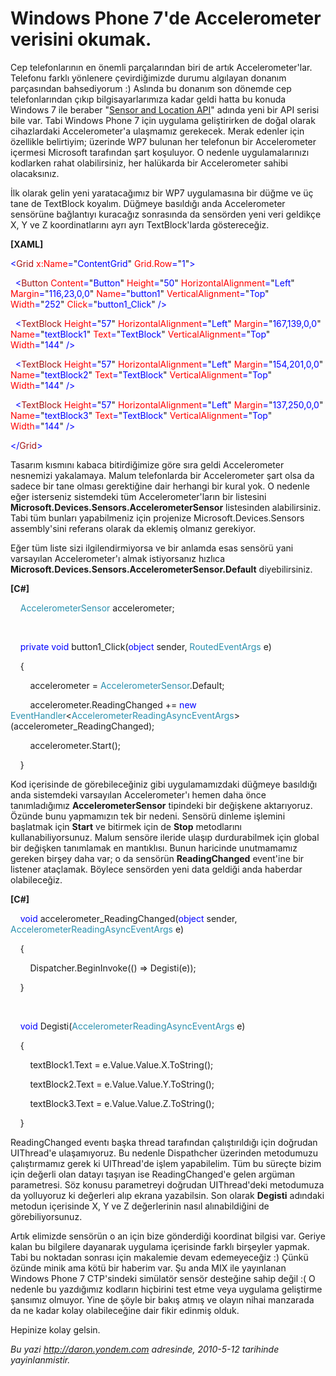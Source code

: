 # Windows Phone 7'de Accelerometer verisini okumak. 

Cep telefonlarının en önemli parçalarından biri de artık
Accelerometer'lar. Telefonu farklı yönlenere çevirdiğimizde durumu
algılayan donanım parçasından bahsediyorum :) Aslında bu donanım son
dönemde cep telefonlarından çıkıp bilgisayarlarımıza kadar geldi hatta
bu konuda Windows 7 ile beraber "[Sensor and Location
API](http://daron.yondem.com/tr/post/29e6cf2c-659a-4da7-baff-d9eca2476c24)"
adında yeni bir API serisi bile var. Tabi Windows Phone 7 için uygulama
geliştirirken de doğal olarak cihazlardaki Accelerometer'a ulaşmamız
gerekecek. Merak edenler için özellikle belirtiyim; üzerinde WP7 bulunan
her telefonun bir Accelerometer içermesi Microsoft tarafından şart
koşuluyor. O nedenle uygulamalarınızı kodlarken rahat olabilirsiniz, her
halükarda bir Accelerometer sahibi olacaksınız.

İlk olarak gelin yeni yaratacağımız bir WP7 uygulamasına bir düğme ve üç
tane de TextBlock koyalım. Düğmeye basıldığı anda Accelerometer
sensörüne bağlantıyı kuracağız sonrasında da sensörden yeni veri
geldikçe X, Y ve Z koordinatlarını ayrı ayrı TextBlock'larda
göstereceğiz.

**[XAML]**

<span style="color: blue;">\<</span><span
style="color: #a31515;">Grid</span><span style="color: blue;">
</span><span style="color: red;">x:Name</span><span
style="color: blue;">=</span>"<span
style="color: blue;">ContentGrid</span>"<span style="color: blue;">
</span><span style="color: red;">Grid.Row</span><span
style="color: blue;">=</span>"<span style="color: blue;">1</span>"<span
style="color: blue;">\></span>

<span style="color: blue;">  \<</span><span
style="color: #a31515;">Button</span><span style="color: blue;">
</span><span style="color: red;">Content</span><span
style="color: blue;">=</span>"<span
style="color: blue;">Button</span>"<span style="color: blue;">
</span><span style="color: red;">Height</span><span
style="color: blue;">=</span>"<span style="color: blue;">50</span>"<span
style="color: blue;"> </span><span
style="color: red;">HorizontalAlignment</span><span
style="color: blue;">=</span>"<span
style="color: blue;">Left</span>"<span style="color: blue;">
</span><span style="color: red;">Margin</span><span
style="color: blue;">=</span>"<span
style="color: blue;">116,23,0,0</span>"<span style="color: blue;">
</span><span style="color: red;">Name</span><span
style="color: blue;">=</span>"<span
style="color: blue;">button1</span>"<span style="color: blue;">
</span><span style="color: red;">VerticalAlignment</span><span
style="color: blue;">=</span>"<span
style="color: blue;">Top</span>"<span style="color: blue;"> </span><span
style="color: red;">Width</span><span
style="color: blue;">=</span>"<span
style="color: blue;">252</span>"<span style="color: blue;"> </span><span
style="color: red;">Click</span><span
style="color: blue;">=</span>"<span
style="color: blue;">button1\_Click</span>"<span style="color: blue;">
/\></span>

<span style="color: blue;">  \<</span><span
style="color: #a31515;">TextBlock</span><span style="color: blue;">
</span><span style="color: red;">Height</span><span
style="color: blue;">=</span>"<span style="color: blue;">57</span>"<span
style="color: blue;"> </span><span
style="color: red;">HorizontalAlignment</span><span
style="color: blue;">=</span>"<span
style="color: blue;">Left</span>"<span style="color: blue;">
</span><span style="color: red;">Margin</span><span
style="color: blue;">=</span>"<span
style="color: blue;">167,139,0,0</span>"<span style="color: blue;">
</span><span style="color: red;">Name</span><span
style="color: blue;">=</span>"<span
style="color: blue;">textBlock1</span>"<span style="color: blue;">
</span><span style="color: red;">Text</span><span
style="color: blue;">=</span>"<span
style="color: blue;">TextBlock</span>"<span style="color: blue;">
</span><span style="color: red;">VerticalAlignment</span><span
style="color: blue;">=</span>"<span
style="color: blue;">Top</span>"<span style="color: blue;"> </span><span
style="color: red;">Width</span><span
style="color: blue;">=</span>"<span
style="color: blue;">144</span>"<span style="color: blue;"> /\></span>

<span style="color: blue;">  \<</span><span
style="color: #a31515;">TextBlock</span><span style="color: blue;">
</span><span style="color: red;">Height</span><span
style="color: blue;">=</span>"<span style="color: blue;">57</span>"<span
style="color: blue;"> </span><span
style="color: red;">HorizontalAlignment</span><span
style="color: blue;">=</span>"<span
style="color: blue;">Left</span>"<span style="color: blue;">
</span><span style="color: red;">Margin</span><span
style="color: blue;">=</span>"<span
style="color: blue;">154,201,0,0</span>"<span style="color: blue;">
</span><span style="color: red;">Name</span><span
style="color: blue;">=</span>"<span
style="color: blue;">textBlock2</span>"<span style="color: blue;">
</span><span style="color: red;">Text</span><span
style="color: blue;">=</span>"<span
style="color: blue;">TextBlock</span>"<span style="color: blue;">
</span><span style="color: red;">VerticalAlignment</span><span
style="color: blue;">=</span>"<span
style="color: blue;">Top</span>"<span style="color: blue;"> </span><span
style="color: red;">Width</span><span
style="color: blue;">=</span>"<span
style="color: blue;">144</span>"<span style="color: blue;"> /\></span>

<span style="color: blue;">  \<</span><span
style="color: #a31515;">TextBlock</span><span style="color: blue;">
</span><span style="color: red;">Height</span><span
style="color: blue;">=</span>"<span style="color: blue;">57</span>"<span
style="color: blue;"> </span><span
style="color: red;">HorizontalAlignment</span><span
style="color: blue;">=</span>"<span
style="color: blue;">Left</span>"<span style="color: blue;">
</span><span style="color: red;">Margin</span><span
style="color: blue;">=</span>"<span
style="color: blue;">137,250,0,0</span>"<span style="color: blue;">
</span><span style="color: red;">Name</span><span
style="color: blue;">=</span>"<span
style="color: blue;">textBlock3</span>"<span style="color: blue;">
</span><span style="color: red;">Text</span><span
style="color: blue;">=</span>"<span
style="color: blue;">TextBlock</span>"<span style="color: blue;">
</span><span style="color: red;">VerticalAlignment</span><span
style="color: blue;">=</span>"<span
style="color: blue;">Top</span>"<span style="color: blue;"> </span><span
style="color: red;">Width</span><span
style="color: blue;">=</span>"<span
style="color: blue;">144</span>"<span style="color: blue;"> /\></span>

<span style="color: blue;">\</</span><span
style="color: #a31515;">Grid</span><span style="color: blue;">\></span>

Tasarım kısmını kabaca bitirdiğimize göre sıra geldi Accelerometer
nesnemizi yakalamaya. Malum telefonlarda bir Accelerometer şart olsa da
sadece bir tane olması gerektiğine dair herhangi bir kural yok. O
nedenle eğer isterseniz sistemdeki tüm Accelerometer'ların bir listesini
**Microsoft.Devices.Sensors.AccelerometerSensor** listesinden
alabilirsiniz. Tabi tüm bunları yapabilmeniz için projenize
Microsoft.Devices.Sensors assembly'sini referans olarak da eklemiş
olmanız gerekiyor.

Eğer tüm liste sizi ilgilendirmiyorsa ve bir anlamda esas sensörü yani
varsayılan Accelerometer'ı almak istiyorsanız hızlıca
**Microsoft.Devices.Sensors.AccelerometerSensor.Default**
diyebilirsiniz.

**[C\#]**

    <span style="color: #2b91af;">AccelerometerSensor</span>
accelerometer;

 

    <span style="color: blue;">private</span> <span
style="color: blue;">void</span> button1\_Click(<span
style="color: blue;">object</span> sender, <span
style="color: #2b91af;">RoutedEventArgs</span> e)

    {

        accelerometer = <span
style="color: #2b91af;">AccelerometerSensor</span>.Default;

        accelerometer.ReadingChanged += <span
style="color: blue;">new</span> <span
style="color: #2b91af;">EventHandler</span>\<<span
style="color: #2b91af;">AccelerometerReadingAsyncEventArgs</span>\>(accelerometer\_ReadingChanged);

        accelerometer.Start();

    }

Kod içerisinde de görebileceğiniz gibi uygulamamızdaki düğmeye basıldığı
anda sistemdeki varsayılan Accelerometer'ı hemen daha önce
tanımladığımız **AccelerometerSensor** tipindeki bir değişkene
aktarıyoruz. Özünde bunu yapmamızın tek bir nedeni. Sensörü dinleme
işlemini başlatmak için **Start** ve bitirmek için de **Stop**
metodlarını kullanabiliyorsunuz. Malum sensöre ileride ulaşıp
durdurabilmek için global bir değişken tanımlamak en mantıklısı. Bunun
haricinde unutmamamız gereken birşey daha var; o da sensörün
**ReadingChanged** event'ine bir listener ataçlamak. Böylece sensörden
yeni data geldiği anda haberdar olabileceğiz.

**[C\#]**

    <span style="color: blue;">void</span>
accelerometer\_ReadingChanged(<span style="color: blue;">object</span>
sender, <span
style="color: #2b91af;">AccelerometerReadingAsyncEventArgs</span> e)

    {

        Dispatcher.BeginInvoke(() =\> Degisti(e));

    }

 

    <span style="color: blue;">void</span> Degisti(<span
style="color: #2b91af;">AccelerometerReadingAsyncEventArgs</span> e)

    {

        textBlock1.Text = e.Value.Value.X.ToString();

        textBlock2.Text = e.Value.Value.Y.ToString();

        textBlock3.Text = e.Value.Value.Z.ToString();

    }

ReadingChanged eventı başka thread tarafından çalıştırıldığı için
doğrudan UIThread'e ulaşamıyoruz. Bu nedenle Dispathcher üzerinden
metodumuzu çalıştırmamız gerek ki UIThread'de işlem yapabilelim. Tüm bu
süreçte bizim için değerli olan datayı taşıyan ise ReadingChanged'e
gelen argüman parametresi. Söz konusu parametreyi doğrudan UIThread'deki
metodumuza da yolluyoruz ki değerleri alıp ekrana yazabilsin. Son olarak
**Degisti** adındaki metodun içerisinde X, Y ve Z değerlerinin nasıl
alınabildiğini de görebiliyorsunuz.

Artık elimizde sensörün o an için bize gönderdiği koordinat bilgisi var.
Geriye kalan bu bilgilere dayanarak uygulama içerisinde farklı birşeyler
yapmak. Tabi bu noktadan sonrası için makalemie devam edemeyeceğiz :)
Çünkü özünde minik ama kötü bir haberim var. Şu anda MIX ile yayınlanan
Windows Phone 7 CTP'sindeki simülatör sensör desteğine sahip değil :( O
nedenle bu yazdığımız kodların hiçbirini test etme veya uygulama
geliştirme şansımız olmuyor. Yine de şöyle bir bakış atmış ve olayın
nihai manzarada da ne kadar kolay olabileceğine dair fikir edinmiş
olduk.

Hepinize kolay gelsin.


*Bu yazi http://daron.yondem.com adresinde, 2010-5-12 tarihinde yayinlanmistir.*